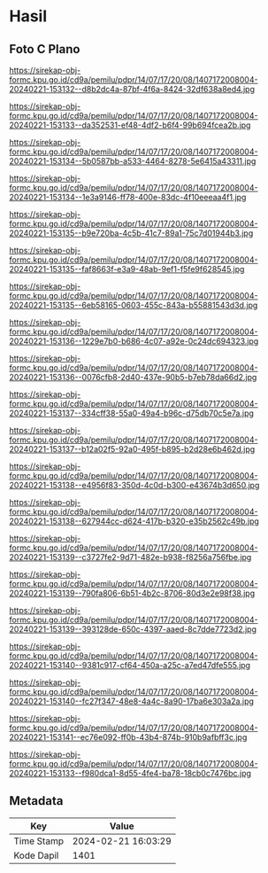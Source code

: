 # Hasil

## Foto C Plano

https://sirekap-obj-formc.kpu.go.id/cd9a/pemilu/pdpr/14/07/17/20/08/1407172008004-20240221-153132--d8b2dc4a-87bf-4f6a-8424-32df638a8ed4.jpg

https://sirekap-obj-formc.kpu.go.id/cd9a/pemilu/pdpr/14/07/17/20/08/1407172008004-20240221-153133--da352531-ef48-4df2-b6f4-99b694fcea2b.jpg

https://sirekap-obj-formc.kpu.go.id/cd9a/pemilu/pdpr/14/07/17/20/08/1407172008004-20240221-153134--5b0587bb-a533-4464-8278-5e6415a43311.jpg

https://sirekap-obj-formc.kpu.go.id/cd9a/pemilu/pdpr/14/07/17/20/08/1407172008004-20240221-153134--1e3a9146-ff78-400e-83dc-4f10eeeaa4f1.jpg

https://sirekap-obj-formc.kpu.go.id/cd9a/pemilu/pdpr/14/07/17/20/08/1407172008004-20240221-153135--b9e720ba-4c5b-41c7-89a1-75c7d01944b3.jpg

https://sirekap-obj-formc.kpu.go.id/cd9a/pemilu/pdpr/14/07/17/20/08/1407172008004-20240221-153135--faf8663f-e3a9-48ab-9ef1-f5fe9f628545.jpg

https://sirekap-obj-formc.kpu.go.id/cd9a/pemilu/pdpr/14/07/17/20/08/1407172008004-20240221-153135--6eb58165-0603-455c-843a-b55881543d3d.jpg

https://sirekap-obj-formc.kpu.go.id/cd9a/pemilu/pdpr/14/07/17/20/08/1407172008004-20240221-153136--1229e7b0-b686-4c07-a92e-0c24dc694323.jpg

https://sirekap-obj-formc.kpu.go.id/cd9a/pemilu/pdpr/14/07/17/20/08/1407172008004-20240221-153136--0076cfb8-2d40-437e-90b5-b7eb78da66d2.jpg

https://sirekap-obj-formc.kpu.go.id/cd9a/pemilu/pdpr/14/07/17/20/08/1407172008004-20240221-153137--334cff38-55a0-49a4-b96c-d75db70c5e7a.jpg

https://sirekap-obj-formc.kpu.go.id/cd9a/pemilu/pdpr/14/07/17/20/08/1407172008004-20240221-153137--b12a02f5-92a0-495f-b895-b2d28e6b462d.jpg

https://sirekap-obj-formc.kpu.go.id/cd9a/pemilu/pdpr/14/07/17/20/08/1407172008004-20240221-153138--e4956f83-350d-4c0d-b300-e43674b3d650.jpg

https://sirekap-obj-formc.kpu.go.id/cd9a/pemilu/pdpr/14/07/17/20/08/1407172008004-20240221-153138--627944cc-d624-417b-b320-e35b2562c49b.jpg

https://sirekap-obj-formc.kpu.go.id/cd9a/pemilu/pdpr/14/07/17/20/08/1407172008004-20240221-153139--c3727fe2-9d71-482e-b938-f8256a756fbe.jpg

https://sirekap-obj-formc.kpu.go.id/cd9a/pemilu/pdpr/14/07/17/20/08/1407172008004-20240221-153139--790fa806-6b51-4b2c-8706-80d3e2e98f38.jpg

https://sirekap-obj-formc.kpu.go.id/cd9a/pemilu/pdpr/14/07/17/20/08/1407172008004-20240221-153139--393128de-650c-4397-aaed-8c7dde7723d2.jpg

https://sirekap-obj-formc.kpu.go.id/cd9a/pemilu/pdpr/14/07/17/20/08/1407172008004-20240221-153140--9381c917-cf64-450a-a25c-a7ed47dfe555.jpg

https://sirekap-obj-formc.kpu.go.id/cd9a/pemilu/pdpr/14/07/17/20/08/1407172008004-20240221-153140--fc27f347-48e8-4a4c-8a90-17ba6e303a2a.jpg

https://sirekap-obj-formc.kpu.go.id/cd9a/pemilu/pdpr/14/07/17/20/08/1407172008004-20240221-153141--ec76e092-ff0b-43b4-874b-910b9afbff3c.jpg

https://sirekap-obj-formc.kpu.go.id/cd9a/pemilu/pdpr/14/07/17/20/08/1407172008004-20240221-153133--f980dca1-8d55-4fe4-ba78-18cb0c7476bc.jpg


## Metadata

| Key        | Value               |
| ---------- | ------------------- |
| Time Stamp | 2024-02-21 16:03:29 |
| Kode Dapil | 1401                |



